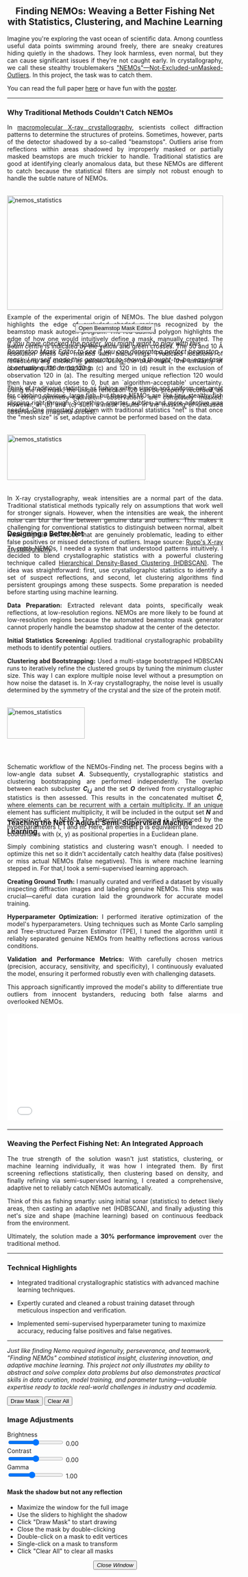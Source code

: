 <link rel="stylesheet" href="../app/popup-polygon-editor.css">
<link rel="stylesheet" href="https://cdnjs.cloudflare.com/ajax/libs/font-awesome/6.4.0/css/all.min.css">

<div style="text-align: center; overflow-wrap: break-word; hyphens: auto;">
<h2>Finding NEMOs: Weaving a Better Fishing Net with Statistics, Clustering, and Machine Learning</h2>
</div>

<div style="text-align: justify; overflow-wrap: break-word; hyphens: auto;">
<p>Imagine you're exploring the vast ocean of scientific data. Among countless useful data points swimming around freely, there are sneaky creatures hiding quietly in the shadows. They look harmless, even normal, but they can cause significant issues if they're not caught early. In crystallography, we call these stealthy troublemakers <a class="inline-link" href="https://auspex.physnet.uni-hamburg.de/pathol/#2" target="_blank">"NEMOs"—Not-Excluded-unMasked-Outliers</a>. In this project, the task was to catch them. </p>
<p>You can read the full paper <a class="inline-link" href="https://journals.iucr.org/d/issues/2024/10/00/rr5246/" target="_blank">here</a> or have fun with the <a class="inline-link" href="/pdf/NEMO-Finder.pdf" target="_blank">poster</a>.</p>
</div>

---

### Why Traditional Methods Couldn't Catch NEMOs

<div style="text-align: justify; overflow-wrap: break-word; hyphens: auto;">
In <a class="inline-link" href="https://phys.libretexts.org/Courses/University_of_California_Davis/Biophysics_200A%3A_Current_Techniques_in_Biophysics/X-ray_Protein_Crystallography" target="_blank">macromolecular X-ray crystallography</a>, scientists collect diffraction patterns to determine the structures of proteins. Sometimes, however, parts of the detector shadowed by a so-called "beamstops". Outliers arise from reflections within areas shadowed by improperly masked or partially masked beamstops are much trickier to handle. Traditional statistics are good at identifying clearly anomalous data, but these NEMOs are different to catch because the statistical filters are simply not robust enough to handle the subtle nature of NEMOs.
</div>

<div style="display: flex; justify-content: center; margin: 2rem 0;">
  <figure style="margin: 0;">
    <img src="../images/nemos_mask.png" alt="nemos_statistics" style="width: 100%; object-fit: cover; object-position: center  50% 50%;">
    <figcaption style="text-align: justify; margin-top: 0.5rem;" >
    Example of the experimental origin of NEMOs. The blue dashed polygon highlights the edge of excluded shaded regions recognized by the beamstop mask autogen program. The red dashed polygon highlights the edge of how one would intuitively define a mask, manually created. The beam centre is indicated by the yellow and green crosses. The 50 and 10 Å resolution shells are marked with black rings. Predicted locations of reflections are circled in yellow. Using the blue mask, the similarity of observations <span style="text-decoration: overline;">1</span>20 in (b),1<span style="text-decoration: overline;">2</span>0 in (c) and <span style="text-decoration: overline;">12</span>0 in (d) result in the exclusion of observation 120 in (a). The resulting merged unique reflection 120 would then have a value close to 0, but an `algorithm-acceptable' uncertainty. Using the red mask, the unique reflection 120 can be properly recorded, as the other symmetry-equivalent observations are completely masked. However, in (b) and (c) such a mask results in the masking of unbiased observations (magenta circles).
  </figcaption>
  </figure>
</div>

<div class="button-section" style=" display: flex; justify-content: center; align-items: center; flex-direction: column;">
    <button id="openEditor" class="open-button">Open Beamstop Mask Editor</button>
    <p style="font-size: 15px;font-style: italic; margin-top: 1rem;">
    If you have checked the <a class="inline-link" href="/pdf/NEMO-Finder.pdf" target="_blank">poster</a>, you might want to play with this Beamstop Mask Editor to see if you can generate a perfect beamstop mask. I myself made this generator to show a thought-to-be-easy task is actually quite demanding.
    </p>
</div>

<div style="text-align: justify; overflow-wrap: break-word; hyphens: auto;">
<p>Think of traditional statistics as fishing with a simple and uniform net: great for catching obvious, large fish, but these NEMOs are like tiny, stealthy fish slipping right through. Something smarter, subtler, and more adaptive was needed. One important problem with traditional statistics "net" is that once the "mesh size" is set, adaptive cannot be performed based on the data.</p>
</div>

<div style="display: flex; justify-content: center; margin: 2rem 0;">
  <figure style="margin: 0;">
    <img src="../images/nemos_statistics.png" alt="nemos_statistics" style="width: 80%; object-fit: cover; object-position: center  50% 50%;">
    <figcaption style="text-align: justify; margin-top: 0.5rem;">
    In X-ray crystallography, weak intensities are a normal part of the data. Traditional statistical methods typically rely on assumptions that work well for stronger signals. However, when the intensities are weak, the inherent noise can blur the line between genuine data and outliers. This makes it challenging for conventional statistics to distinguish between normal, albeit weak, signals and those that are genuinely problematic, leading to either false positives or missed detections of outliers. Image source: <a  href="https://www.ruppweb.org/Garland/default.htm" target="_blank">Rupp's X-ray crystallography</a>.
  </figcaption>
  </figure>
</div>

---

### Designing a Better Net

<div style="text-align: justify; overflow-wrap: break-word; hyphens: auto;">
<p>To catch NEMOs, I needed a system that understood patterns intuitively. I decided to blend crystallographic statistics with a powerful clustering technique called <a class="inline-link" href="https://scikit-learn.org/stable/modules/clustering.html#hierarchical-clustering" target="_blank">Hierarchical Density-Based Clustering (HDBSCAN)</a>. The idea was straightforward: first, use crystallographic statistics to identify a set of suspect reflections, and second, let clustering algorithms find persistent groupings among these suspects. Some preparation is needed before starting using machine learning.</p>

<p><strong>Data Preparation:</strong> Extracted relevant data points, specifically weak reflections, at low-resolution regions. NEMOs are more likely to be found at low-resolution regions because the automated beamstop mask generator cannot properly handle the beamstop shadow at the center of the detector.</p>

<p><strong>Initial Statistics Screening:</strong> Applied traditional crystallographic probability methods to identify potential outliers.</p>

<p><strong>Clustering abd Bootstrapping:</strong> Used a multi-stage bootstrapped HDBSCAN runs to iteratively refine the clustered groups by tuning the minimum cluster size. This way I can explore multiple noise level without a presumption on how noise the dataset is. In X-ray crystallography, the noise level is usually determined by the symmetry of the crystal and the size of the protein motif.</p>
</div>

<div style="display: flex; justify-content: center; margin: 2rem 0;">
  <figure style="margin: 0;">
    <img src="../images/nemos_scheme.png" alt="nemos_statistics" style="width: 60%; object-fit: cover; object-position: center  50% 50%;">
    <figcaption style="text-align: justify; margin-top: 0.5rem;">
    Schematic workflow of the NEMOs-Finding net. The process begins with a low-angle data subset <span style="font-style: italic; font-weight: bold;">A</span>. Subsequently, crystallographic statistics and clustering bootstrapping are performed independently. The overlap between each subcluster <span style="font-style: italic; font-weight: bold;">C<sub>i,j</sub></span> and the set <span style="font-style: italic; font-weight: bold;">O</span> derived from crystallographic statistics is then assessed. This results in the concatenated multiset <span style="font-weight: bold; font-style: italic;">C&#770;</span>, where elements can be recurrent with a certain multiplicity. If an unique element has sufficient multiplicity, it will be included in the output set <span style="font-weight: bold; font-style: italic;">N</span> and categorized as a NEMO. The detection performance is influenced by the hyperparameters t, l and m. Here, an element p is equivalent to indexed 2D coordinates with (x, y) as positional properties in a Euclidean plane.
  </figcaption>
  </figure>
</div>

---

### Teaching the Net to Adjust: Semi-Supervised Machine Learning

<div style="text-align: justify; overflow-wrap: break-word; hyphens: auto;">
<p>Simply combining statistics and clustering wasn't enough. I needed to optimize this net so it didn't accidentally catch healthy data (false positives) or miss actual NEMOs (false negatives). This is where machine learning stepped in. For that,I took a semi-supervised learning approach.</p>

<p><strong>Creating Ground Truth:</strong> I manually curated and verified a dataset by visually inspecting diffraction images and labeling genuine NEMOs. This step was crucial—careful data curation laid the groundwork for accurate model training.</p>

<p><strong>Hyperparameter Optimization:</strong> I performed iterative optimization of the model's hyperparameters. Using techniques such as Monte Carlo sampling and Tree-structured Parzen Estimator (TPE), I tuned the algorithm until it reliably separated genuine NEMOs from healthy reflections across various conditions.</p>

<p><strong>Validation and Performance Metrics:</strong> With carefully chosen metrics (precision, accuracy, sensitivity, and specificity), I continuously evaluated the model, ensuring it performed robustly even with challenging datasets.</p>

<p>This approach significantly improved the model's ability to differentiate true outliers from innocent bystanders, reducing both false alarms and overlooked NEMOs.</p>
</div>
<!-- Table --> 
<iframe
    src="/app/nemos-table.html" 
    width="550" 
    height="250" 
    style="border: none; display: block; margin: 20px auto;"
    title="Data Table"
    loading="lazy"
    >
    Your browser doesn't support iframes.
</iframe>
<!-- End of Table -->

---

### Weaving the Perfect Fishing Net: An Integrated Approach

<div style="text-align: justify; overflow-wrap: break-word; hyphens: auto;">
<p>The true strength of the solution wasn't just statistics, clustering, or machine learning individually, it was how I integrated them. By first screening reflections statistically, then clustering based on density, and finally refining via semi-supervised learning, I created a comprehensive, adaptive net to reliably catch NEMOs automatically.</p>

<p> Think of this as fishing smartly: using initial sonar (statistics) to detect likely areas, then casting an adaptive net (HDBSCAN), and finally adjusting this net's size and shape (machine learning) based on continuous feedback from the environment.</p>

<p>Ultimately, the solution made a <strong>30% performance improvement</strong> over the traditional method.</p>
</div>

---

### Technical Highlights

- Integrated traditional crystallographic statistics with advanced machine learning techniques.

- Expertly curated and cleaned a robust training dataset through meticulous inspection and verification.

- Implemented semi-supervised hyperparameter tuning to maximize accuracy, reducing false positives and false negatives.

---

_Just like finding Nemo required ingenuity, perseverance, and teamwork, "Finding NEMOs" combined statistical insight, clustering innovation, and adaptive machine learning. This project not only illustrates my ability to abstract and solve complex data problems but also demonstrates practical skills in data curation, model training, and parameter tuning—valuable expertise ready to tackle real-world challenges in industry and academia._

<div id="polygonEditorPopup" class="popup-container">
    <div class="popup-content">
        <div class="editor-layout">
            <!-- Canvas Container -->
            <div class="canvas-container">
                <canvas id="canvas"></canvas>
            </div>
            <!-- Vertical Controls on the Right -->
            <div class="controls-container">
                <!-- Drawing Controls -->
                <div class="drawing-controls">
                    <button id="drawMask" class="control-button"><i class="fas fa-pen"></i> Draw Mask</button>
                    <button id="clearAll" class="control-button"><i class="fas fa-trash"></i> Clear All</button>
                </div>            
                <!-- Image Adjustment Controls -->
                <div class="image-controls">
                    <h3>Image Adjustments</h3>                
                    <div class="slider-control">
                        <label for="brightnessSlider">Brightness</label>
                        <div class="slider-container">
                            <input type="range" id="brightnessSlider" min="-1" max="1" step="0.01" value="0">
                            <span id="brightnessValue" class="value-display">0.00</span>
                        </div>
                    </div>                
                    <div class="slider-control">
                        <label for="contrastSlider">Contrast</label>
                        <div class="slider-container">
                            <input type="range" id="contrastSlider" min="-1" max="1" step="0.01" value="0">
                            <span id="contrastValue" class="value-display">0.00</span>
                        </div>
                    </div>                   
                    <div class="slider-control">
                        <label for="gammaSlider">Gamma</label>
                        <div class="slider-container">
                            <input type="range" id="gammaSlider" min="0.1" max="2.2" step="0.01" value="1">
                            <span id="gammaValue" class="value-display">1.00</span>
                        </div>
                    </div>
                </div>              
                <!-- Tips Section -->
                <div class="tips-section">
                    <h4>Mask the shadow but not any reflection</h4>
                    <ul>
                        <li>Maximize the window for the full image</li>
                        <li>Use the sliders to highlight the shadow</li>
                        <li>Click "Draw Mask" to start drawing</li>
                        <li>Close the mask by double-clicking</li>
                        <li>Double-click on a mask to edit vertices</li>
                        <li>Single-click on a mask to transform</li>
                        <li>Click "Clear All" to clear all masks</li>
                    </ul>
                </div>
                <div>
                <div style="text-align: center;">
                    <button id="closeEditor" class="close-button"><i class="fas fa-times"> Close Window</i></button>
                </div>
            </div>
        </div>
    </div>
</div>

<!-- Load Fabric.js library -->
<script src="https://cdnjs.cloudflare.com/ajax/libs/fabric.js/5.3.1/fabric.min.js"></script>
<!-- Load the core polygon editor functionality first -->
<script src="../app/polygon-editor-core.js"></script>
<!-- Then load the main popup script -->
<script src="../app/popup-polygon-editor.js"></script>
